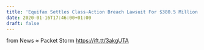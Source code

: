 ```yaml
---
title: 'Equifax Settles Class-Action Breach Lawsuit For $380.5 Million'
date: 2020-01-16T17:46:00+01:00
draft: false
---
```


  
  
from News ≈ Packet Storm https://ift.tt/3akgUTA